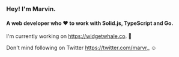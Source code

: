 ### Hey! I'm Marvin.
#### A web developer who :heart: to work with Solid.js, TypeScript and Go.

I'm currently working on https://widgetwhale.co. 🐋

Don't mind following on Twitter https://twitter.com/marvr_ ☺

<!--
**MarvinRudolph/MarvinRudolph** is a ✨ _special_ ✨ repository because its `README.md` (this file) appears on your GitHub profile.

Here are some ideas to get you started:

- 🔭 I’m currently working on ...
- 🌱 I’m currently learning ...
- 👯 I’m looking to collaborate on ...
- 🤔 I’m looking for help with ...
- 💬 Ask me about ...
- 📫 How to reach me: ...
- 😄 Pronouns: ...
- ⚡ Fun fact: ...
-->
